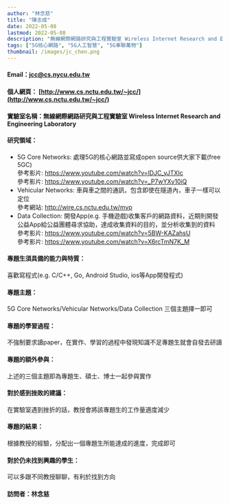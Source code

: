 ```yaml
---
author: "林念慈"
title: "陳志成"
date: 2022-05-08
lastmod: 2022-05-08
description: "無線網際網路研究與工程實驗室 Wireless Internet Research and Engineering Laboratory"
tags: ["5G核心網路", "5G人工智慧", "5G車聯萬物"]
thumbnail: /images/jc_chen.png
---
```


#### Email：jcc@cs.nycu.edu.tw

#### 個人網頁： [http://www.cs.nctu.edu.tw/~jcc/](http://www.cs.nctu.edu.tw/~jcc/)

#### 實驗室名稱：無線網際網路研究與工程實驗室 Wireless Internet Research and Engineering Laboratory

#### 研究領域：

* 5G Core Networks: 處理5G的核心網路並寫成open source供大家下載(free 5GC)<br>
參考影片: https://www.youtube.com/watch?v=lDJC_yJTXIc<br>
參考影片: https://www.youtube.com/watch?v=_P7wYXv10iQ<br>
* Vehicular Networks: 車與車之間的通訊，包含即使在隧道內，車子一樣可以定位<br>
參考網站: http://wire.cs.nctu.edu.tw/mvp
* Data Collection: 開發App(e.g. 手機遊戲)收集客戶的網路資料，近期則開發公益App給公益團體尋求協助，達成收集資料的目的，並分析收集到的資料<br>
參考影片: https://www.youtube.com/watch?v=5BW-KAZahsU<br>
參考影片: https://www.youtube.com/watch?v=X6rcTmN7K_M

#### 專題生須具備的能力與特質：

喜歡寫程式(e.g. C/C++, Go, Android Studio, ios等App開發程式)

#### 專題主題：

5G Core Networks/Vehicular Networks/Data Collection 三個主題擇一即可

#### 專題的學習過程：

不強制要求讀paper，在實作、學習的過程中發現知識不足專題生就會自發去研讀

#### 專題的額外參與：

上述的三個主題即為專題生、碩士、博士一起參與實作

#### 對於感到挫敗的建議：

在實驗室遇到挫折的話，教授會將該專題生的工作量適度減少

#### 專題的結果：

根據教授的經驗，分配出一個專題生所能達成的進度，完成即可

#### 對於仍未找到興趣的學生：

可以多跟不同教授聊聊，有利於找到方向

#### 訪問者：林念慈

